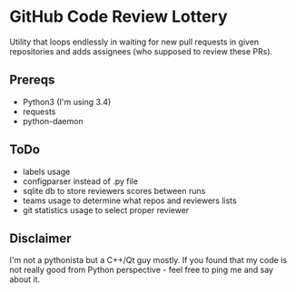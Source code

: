 GitHub Code Review Lottery
==========================
Utility that loops endlessly in waiting for new pull requests in given repositories and adds assignees (who supposed to review these PRs).

Prereqs
-------
* Python3 (I'm using 3.4)
* requests
* python-daemon

ToDo
----
* labels usage
* configparser instead of .py file
* sqlite db to store reviewers scores between runs
* teams usage to determine what repos and reviewers lists
* git statistics usage to select proper reviewer

Disclaimer
----------
I'm not a pythonista but a C++/Qt guy mostly. If you found that my code is not really good from Python perspective - feel free to ping me and say about it.
